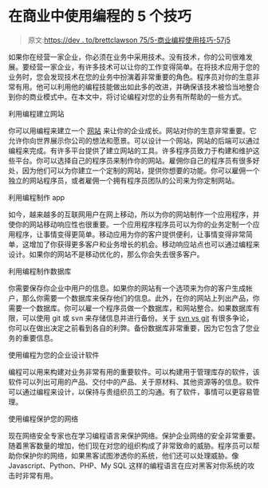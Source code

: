 # 在商业中使用编程的 5 个技巧

> 原文:[https://dev . to/brettclawson 75/5-商业编程使用技巧-57j5](https://dev.to/brettclawson75/5-tips-for-using-programming-in-business-57j5)

如果你在经营一家企业，你必须在业务中采用技术。没有技术，你的公司很难发展。要经营一家企业，有许多技术可以让你的工作变得简单。在将技术应用于您的业务时，您会发现技术在您的业务中扮演着非常重要的角色。程序员对你的生意非常有用。他可以利用他的编程技能做出如此多的改进，并确保该技术被恰当地整合到你的商业模式中。在本文中，将讨论编程对您的业务有所帮助的一些方式。

利用编程建立网站

你可以用编程来建立一个 [网站](https://developer.mozilla.org/en-US/docs/Learn/Common_questions/What_software_do_I_need) 来让你的企业成长。网站对你的生意非常重要。它允许你向世界展示你公司的想法和愿景。可以设计一个网站，网站的后端可以通过编程来完成。有许多平台提供了建立网站的工具。许多程序员致力于构建和维护这些平台。你可以选择自己的程序员来制作你的网站。雇佣你自己的程序员有很多好处，因为他们可以为你建立一个定制的网站，提供你想要的功能。你可以雇佣一个独立的网站程序员，或者雇佣一个拥有程序员团队的公司来为你定制网站。

利用编程制作 app

如今，越来越多的互联网用户在网上移动，所以为你的网站制作一个[](https://buildfire.com/ways-business-benefit-having-mobile-app/)应用程序，并使你的网站移动响应性也很重要。一个应用程序程序员可以为你的业务定制一个应用程序，让事情变得更简单。移动应用为你的客户提供便利，让事情变得非常简单，这增加了你获得更多客户和业务增长的机会。移动响应站点也可以通过编程来设计。如果你的网站不是移动优化的，那么你会失去很多客户。

利用编程制作数据库

你需要保存你企业中用户的信息。如果你的网站有一个选项来为你的客户生成帐户，那么你需要一个数据库来保存他们的信息。此外，在你的网站上列出产品，你需要一个数据库。你可以雇一个程序员做一个数据库，和网站整合。如果数据库有限，可以使用 git 或 svn 来存储信息并进行备份。关于 [svn vs git](https://hackbrightacademy.com/blog/git-vs-subversion/) 有很多争论，你可以在做出决定之前看到各自的利弊。备份数据库非常重要，因为它包含了您业务的重要信息。

使用编程为您的企业设计软件

编程可以用来构建对业务非常有用的重要软件。可以构建用于管理库存的软件，该软件可以列出可用的产品、交付中的产品、关于原材料、其他资源等的信息。软件可以通过编程来设计，以保持与贵组织员工的沟通。有了软件，事情可以更容易管理。

使用编程保护您的网络

现在网络安全专家也在学习编程语言来保护网络。保护企业网络的安全非常重要。随着黑客数量的增加，他们现在对您的组织构成了非常致命的威胁。程序员可以帮助你保护你的网络，如果黑客试图渗透你的系统，他们还可以处理威胁。像 Javascript、Python、PHP、My SQL 这样的编程语言在应对黑客对你系统的攻击时非常有用。